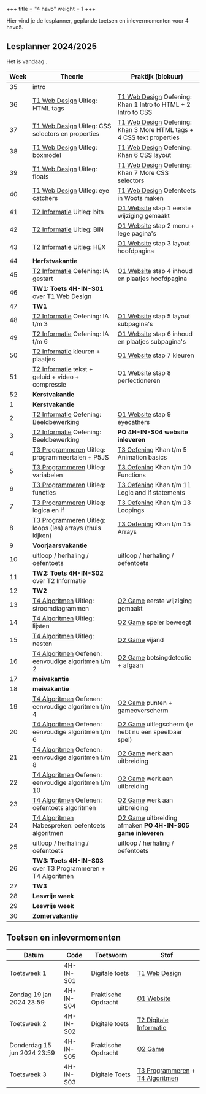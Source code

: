 +++
title = "4 havo"
weight = 1
+++

Hier vind je de lesplanner, geplande toetsen en inlevermomenten voor 4 havo5.

<!--more-->

## Lesplanner 2024/2025

<!-- 
Tip voor het maken van nieuwe lesplanners:
Maak een bronbestand in Excel
Knip en plak de juiste kolommen naar een editor
Vervang tab door | (kan in texteditor maar ook in Word: knip en plak een tab in het zoeken veld en type | in vervangen veld)
Knip en plak het resultaat hieronder
-->

<!-- Zet de huidige datum en weeknummer op de pagina -->
Het is vandaag <span id="vandaag"></span>.
<script type="text/javascript" src="https://cdn.jsdelivr.net/npm/luxon@3.0.1/build/global/luxon.min.js"></script>
<script>
/* source: https://stackoverflow.com/questions/6117814/get-week-of-year-in-javascript-like-in-php */
function getWeekNumber(d) {
    // Copy date so don't modify original
    d = new Date(Date.UTC(d.getFullYear(), d.getMonth(), d.getDate()));
    // Set to nearest Thursday: current date + 4 - current day number
    // Make Sunday's day number 7
    d.setUTCDate(d.getUTCDate() + 4 - (d.getUTCDay()||7));
    // Get first day of year
    var yearStart = new Date(Date.UTC(d.getUTCFullYear(),0,1));
    // Calculate full weeks to nearest Thursday
    var weekNo = Math.ceil(( ( (d - yearStart) / 86400000) + 1)/7);
    // Return array of year and week number
    return [weekNo];
}
const days =["zondag", "maandag", "dinsdag", "woensdag", "donderdag", "vrijdag", "zaterdag"];
const months =["januari","februari","maart","april","mei","juni","juli","augustus","september","oktober","november","december"]
const date = new Date();
document.getElementById("vandaag").innerHTML = `${days[date.getDay()]} ${date.getDate()} ${months[date.getMonth()]} ${date.getFullYear()}, week ${getWeekNumber(date)}`;
console.log("done");
</script>

Week|Theorie|Praktijk (blokuur)
--|--|--
35|intro|
36|[T1 Web Design](/theorie/webdesign/) Uitleg: HTML tags|[T1 Web Design](/theorie/webdesign/) Oefening: Khan 1 Intro to HTML + 2 Intro to CSS
37|[T1 Web Design](/theorie/webdesign/) Uitleg: CSS selectors en properties|[T1 Web Design](/theorie/webdesign/) Oefening: Khan 3 More HTML tags + 4 CSS text properties
38|[T1 Web Design](/theorie/webdesign/) Uitleg: boxmodel|[T1 Web Design](/theorie/webdesign/) Oefening: Khan 6 CSS layout
39|[T1 Web Design](/theorie/webdesign/) Uitleg: floats|[T1 Web Design](/theorie/webdesign/) Oefening: Khan 7 More CSS selectors
40|[T1 Web Design](/theorie/webdesign/) Uitleg: eye catchers|[T1 Web Design](/theorie/webdesign/) Oefentoets in Woots maken
41|[T2 Informatie](/theorie/informatie/) Uitleg: bits|[O1 Website](/opdrachten/website/) stap 1 eerste wijziging gemaakt
42|[T2 Informatie](/theorie/informatie/) Uitleg: BIN|[O1 Website](/opdrachten/website/) stap 2 menu + lege pagina's
43|[T2 Informatie](/theorie/informatie/) Uitleg: HEX|[O1 Website](/opdrachten/website/) stap 3 layout hoofdpagina
44|**Herfstvakantie**|
45|[T2 Informatie](/theorie/informatie/) Oefening: IA gestart|[O1 Website](/opdrachten/website/) stap 4 inhoud en plaatjes hoofdpagina
46|**TW1: Toets 4H-IN-S01** over T1 Web Design|
47|**TW1**|
48|[T2 Informatie](/theorie/informatie/) Oefening: IA t/m 3|[O1 Website](/opdrachten/website/) stap 5 layout subpagina's
49|[T2 Informatie](/theorie/informatie/) Oefening: IA t/m 6|[O1 Website](/opdrachten/website/) stap 6 inhoud en plaatjes subpagina's
50|[T2 Informatie](/theorie/informatie/) kleuren + plaatjes| [O1 Website](/opdrachten/website/) stap 7 kleuren
51|[T2 Informatie](/theorie/informatie/) tekst + geluid + video + compressie| [O1 Website](/opdrachten/website/) stap 8 perfectioneren
52|**Kerstvakantie**|
1|**Kerstvakantie**|
2|[T2 Informatie](/theorie/informatie/) Oefening: Beeldbewerking|[O1 Website](/opdrachten/website/) stap 9 eyecathers
3|[T2 Informatie](/theorie/informatie/) Oefening: Beeldbewerking|**PO 4H-IN-S04 website inleveren**
4|[T3 Programmeren](/theorie/programmeren/) Uitleg: programmeertalen + P5JS|[T3 Oefening](/theorie/programmeren/) Khan t/m 5 Animation basics
5|[T3 Programmeren](/theorie/programmeren/) Uitleg: variabelen|[T3 Oefening](/theorie/programmeren/) Khan t/m 10 Functions
6|[T3 Programmeren](/theorie/programmeren/) Uitleg: functies|[T3 Oefening](/theorie/programmeren/) Khan t/m 11 Logic and if statements
7|[T3 Programmeren](/theorie/programmeren/) Uitleg: logica en if|[T3 Oefening](/theorie/programmeren/) Khan t/m 13 Loopings
8|[T3 Programmeren](/theorie/programmeren/) Uitleg: loops (les) arrays (thuis kijken)|[T3 Oefening](/theorie/programmeren/) Khan t/m 15 Arrays
9|**Voorjaarsvakantie**|
10|uitloop / herhaling / oefentoets|uitloop / herhaling / oefentoets
11|**TW2: Toets 4H-IN-S02** over T2 Informatie|
12|**TW2**|
13|[T4 Algoritmen](/theorie/algoritmen/) Uitleg: stroomdiagrammen|[O2 Game](/opdrachten/game/) eerste wijziging gemaakt
14|[T4 Algoritmen](/theorie/algoritmen/) Uitleg: lijsten|[O2 Game](/opdrachten/game/) speler beweegt
15|[T4 Algoritmen](/theorie/algoritmen/) Uitleg: nesten|[O2 Game](/opdrachten/game/) vijand
16|[T4 Algoritmen](/theorie/algoritmen/) Oefenen: eenvoudige algoritmen t/m 2|[O2 Game](/opdrachten/game/) botsingdetectie + afgaan
17|**meivakantie**|
18|**meivakantie**|
19|[T4 Algoritmen](/theorie/algoritmen/) Oefenen: eenvoudige algoritmen t/m 4|[O2 Game](/opdrachten/game/) punten + gameoverscherm
20|[T4 Algoritmen](/theorie/algoritmen/) Oefenen: eenvoudige algoritmen t/m 6|[O2 Game](/opdrachten/game/) uitlegscherm (je hebt nu een speelbaar spel)
21|[T4 Algoritmen](/theorie/algoritmen/) Oefenen: eenvoudige algoritmen t/m 8|[O2 Game](/opdrachten/game/) werk aan uitbreiding
22|[T4 Algoritmen](/theorie/algoritmen/) Oefenen: eenvoudige algoritmen t/m 10|[O2 Game](/opdrachten/game/) werk aan uitbreiding
23|[T4 Algoritmen](/theorie/algoritmen/) Oefenen: oefentoets algoritmen|[O2 Game](/opdrachten/game/) werk aan uitbreiding
24|[T4 Algoritmen](/theorie/algoritmen/) Nabespreken: oefentoets algoritmen| [O2 Game](/opdrachten/game/) uitbreiding afmaken **PO 4H-IN-S05 game inleveren**
25|uitloop / herhaling / oefentoets|uitloop / herhaling / oefentoets
26|**TW3: Toets 4H-IN-S03** over T3 Programmeren + T4 Algoritmen|
27|**TW3**|
28|**Lesvrije week**|
29|**Lesvrije week**|
30|**Zomervakantie**|


## Toetsen en inlevermomenten

Datum        | Code     | Toetsvorm      | Stof
-------------|----------|----------------|-----
 Toetsweek 1 |4H-IN-S01 | Digitale toets | [T1 Web Design](/theorie/webdesign/#leerdoelen)
 Zondag 19 jan 2024 23:59|4H-IN-S04 | Praktische Opdracht | [O1 Website](/opdrachten/website/)
 Toetsweek 2 |4H-IN-S02 | Digitale toets | [T2 Digitale Informatie](/theorie/informatie/#leerdoelen) 
 Donderdag 15 jun 2024 23:59|4H-IN-S05 | Praktische Opdracht | [O2 Game](/opdrachten/game/)
 Toetsweek 3 |4H-IN-S03 | Digitale Toets | [T3 Programmeren](/theorie/programmeren/#leerdoelen) + [T4 Algoritmen](/theorie/algoritmen/#leerdoelen)  
